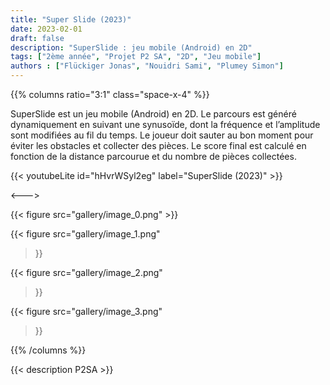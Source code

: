 ```yaml
---
title: "Super Slide (2023)"
date: 2023-02-01
draft: false
description: "SuperSlide : jeu mobile (Android) en 2D"
tags: ["2ème année", "Projet P2 SA", "2D", "Jeu mobile"]
authors : ["Flückiger Jonas", "Nouidri Sami", "Plumey Simon"]
---
```


{{% columns ratio="3:1" class="space-x-4" %}} <!-- begin columns block -->

SuperSlide est un jeu mobile (Android) en 2D.
Le parcours est généré dynamiquement en suivant une synusoïde, dont la fréquence et l’amplitude sont modifiées au fil du temps.
Le joueur doit sauter au bon moment pour éviter les obstacles et collecter des pièces.
Le score final est calculé en fonction de la distance parcourue et du nombre de pièces collectées.

{{< youtubeLite id="hHvrWSyl2eg" label="SuperSlide (2023)" >}}

<---> <!-- magic separator, between columns -->

<div class="[&>figure]:my-4">
{{< figure
src="gallery/image_0.png"
>}}

{{< figure
src="gallery/image_1.png"
>}}

{{< figure
src="gallery/image_2.png"
>}}

{{< figure
src="gallery/image_3.png"
>}}
</div>

{{% /columns %}}

{{< description P2SA >}}
